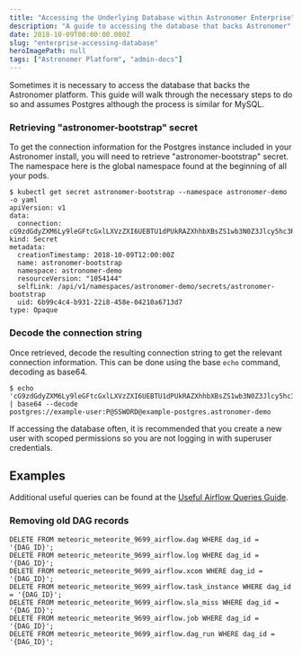 ```yaml
---
title: "Accessing the Underlying Database within Astronomer Enterprise"
description: "A guide to accessing the database that backs Astronomer"
date: 2018-10-09T00:00:00.000Z
slug: "enterprise-accessing-database"
heroImagePath: null
tags: ["Astronomer Platform", "admin-docs"]
---
```


Sometimes it is necessary to access the database that backs the Astronomer platform. This guide will walk through the necessary steps to do so and assumes Postgres although the process is similar for MySQL.

### Retrieving "astronomer-bootstrap" secret
To get the connection information for the Postgres instance included in your Astronomer install, you will need to retrieve "astronomer-bootstrap" secret. The namespace here is the global namespace found at the beginning of all your pods.
```
$ kubectl get secret astronomer-bootstrap --namespace astronomer-demo -o yaml
apiVersion: v1
data:
  connection: cG9zdGdyZXM6Ly9leGFtcGxlLXVzZXI6UEBTU1dPUkRAZXhhbXBsZS1wb3N0Z3Jlcy5hc3Ryb25vbWVyLWRlbW86NTQzMg==
kind: Secret
metadata:
  creationTimestamp: 2018-10-09T12:00:00Z
  name: astronomer-bootstrap
  namespace: astronomer-demo
  resourceVersion: "1054144"
  selfLink: /api/v1/namespaces/astronomer-demo/secrets/astronomer-bootstrap
  uid: 6b99c4c4-b931-22i8-458e-04210a6713d7
type: Opaque
```

### Decode the connection string
Once retrieved, decode the resulting connection string to get the relevant connection information. This can be done using the base `echo` command, decoding as base64.
```
$ echo 'cG9zdGdyZXM6Ly9leGFtcGxlLXVzZXI6UEBTU1dPUkRAZXhhbXBsZS1wb3N0Z3Jlcy5hc3Ryb25vbWVyLWRlbW86NTQzMg==' | base64 --decode
postgres://example-user:P@SSWORD@example-postgres.astronomer-demo
```

If accessing the database often, it is recommended that you create a new user with scoped permissions so you are not logging in with superuser credentials.


## Examples
Additional useful queries can be found at the [Useful Airflow Queries Guide](https://www.astronomer.io/guides/airflow-queries/).

### Removing old DAG records
```
DELETE FROM meteoric_meteorite_9699_airflow.dag WHERE dag_id = '{DAG_ID}';
DELETE FROM meteoric_meteorite_9699_airflow.log WHERE dag_id = '{DAG_ID}';
DELETE FROM meteoric_meteorite_9699_airflow.xcom WHERE dag_id = '{DAG_ID}';
DELETE FROM meteoric_meteorite_9699_airflow.task_instance WHERE dag_id = '{DAG_ID}';
DELETE FROM meteoric_meteorite_9699_airflow.sla_miss WHERE dag_id = '{DAG_ID}';
DELETE FROM meteoric_meteorite_9699_airflow.job WHERE dag_id = '{DAG_ID}';
DELETE FROM meteoric_meteorite_9699_airflow.dag_run WHERE dag_id = '{DAG_ID}';
```
